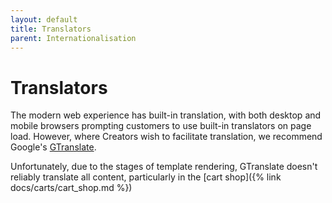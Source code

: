 ```yaml
---
layout: default
title: Translators
parent: Internationalisation
---
```


# Translators

The modern web experience has built-in translation, with both desktop and mobile browsers prompting customers to use built-in translators on page load. However, where Creators wish to facilitate translation, we recommend Google's [GTranslate](https://support.easol.com/hc/en-gb/articles/4413760148881-Set-up-multi-language-website-with-GTranslate).

Unfortunately, due to the stages of template rendering, GTranslate doesn't reliably translate all content, particularly in the [cart shop]({% link docs/carts/cart_shop.md %})
